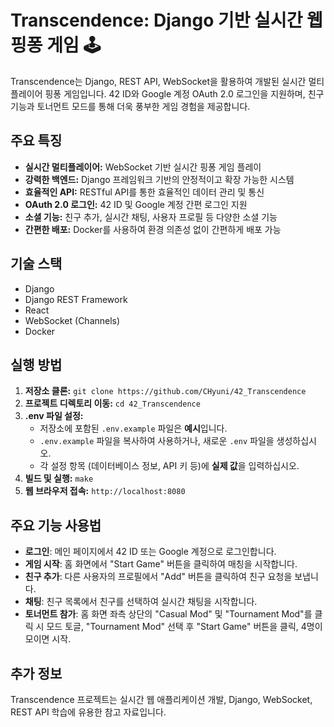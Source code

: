 # Transcendence: Django 기반 실시간 웹 핑퐁 게임 🕹️

Transcendence는 Django, REST API, WebSocket을 활용하여 개발된 실시간 멀티플레이어 핑퐁 게임입니다. 42 ID와 Google 계정 OAuth 2.0 로그인을 지원하며, 친구 기능과 토너먼트 모드를 통해 더욱 풍부한 게임 경험을 제공합니다.

## 주요 특징

*   **실시간 멀티플레이어:** WebSocket 기반 실시간 핑퐁 게임 플레이
*   **강력한 백엔드:** Django 프레임워크 기반의 안정적이고 확장 가능한 시스템
*   **효율적인 API:** RESTful API를 통한 효율적인 데이터 관리 및 통신
*   **OAuth 2.0 로그인:** 42 ID 및 Google 계정 간편 로그인 지원
*   **소셜 기능:** 친구 추가, 실시간 채팅, 사용자 프로필 등 다양한 소셜 기능
*   **간편한 배포:** Docker를 사용하여 환경 의존성 없이 간편하게 배포 가능

## 기술 스택

* Django
* Django REST Framework
* React
* WebSocket (Channels)
* Docker

## 실행 방법

1.  **저장소 클론:** `git clone https://github.com/CHyuni/42_Transcendence`
2.  **프로젝트 디렉토리 이동:** `cd 42_Transcendence`
3.  **.env 파일 설정:**
    *   저장소에 포함된 `.env.example` 파일은 **예시**입니다.
    *   `.env.example` 파일을 복사하여 사용하거나, 새로운 `.env` 파일을 생성하십시오.
    *   각 설정 항목 (데이터베이스 정보, API 키 등)에 **실제 값**을 입력하십시오.
4.  **빌드 및 실행:** `make`
5.  **웹 브라우저 접속:** `http://localhost:8080`

## 주요 기능 사용법

*  **로그인**: 메인 페이지에서 42 ID 또는 Google 계정으로 로그인합니다.
*  **게임 시작**: 홈 화면에서 "Start Game" 버튼을 클릭하여 매칭을 시작합니다.
*  **친구 추가**: 다른 사용자의 프로필에서 "Add" 버튼을 클릭하여 친구 요청을 보냅니다.
*  **채팅**: 친구 목록에서 친구를 선택하여 실시간 채팅을 시작합니다.
*  **토너먼트 참가**: 홈 화면 좌측 상단의 "Casual Mod" 및 "Tournament Mod"를 클릭 시 모드 토글, "Tournament Mod" 선택 후 "Start Game" 버튼을 클릭, 4명이 모이면 시작.

## 추가 정보

Transcendence 프로젝트는 실시간 웹 애플리케이션 개발, Django, WebSocket, REST API 학습에 유용한 참고 자료입니다.
